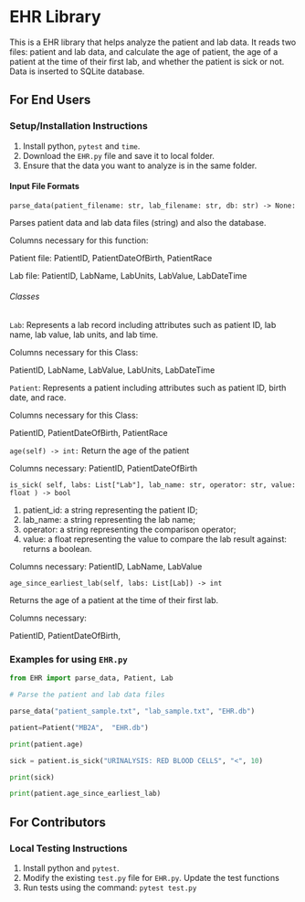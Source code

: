 # EHR Library

This is a EHR library that helps analyze the patient and lab data. It reads two files: patient and lab data, and calculate the age of patient, the age of a patient at the time of their first lab, and whether the patient is sick or not. Data is inserted to SQLite database.


## For End Users

### Setup/Installation Instructions

1. Install python,  `pytest` and  `time`.
2. Download the `EHR.py` file and save it to local folder.
3. Ensure that the data you want to analyze is in the same folder. 

#### Input File Formats

`parse_data(patient_filename: str, lab_filename: str, db: str) -> None:`

Parses patient data and lab data files (string) and also the database. 

Columns necessary for this function:

Patient file:
PatientID,
PatientDateOfBirth,
PatientRace

Lab file:
PatientID,
LabName,
LabUnits,
LabValue,
LabDateTime

###### Classes
`Lab`: Represents a lab record including attributes such as patient ID, lab name, lab value, lab units, and lab time.

Columns necessary for this Class:

PatientID,
LabName,
LabValue,
LabUnits,
LabDateTime


`Patient`: Represents a patient including attributes such as patient ID, birth date, and race.

Columns necessary for this Class:

PatientID,
PatientDateOfBirth,
PatientRace


`age(self) -> int:`
Return the age of the patient

Columns necessary:
PatientID,
PatientDateOfBirth

`is_sick(
        self, labs: List["Lab"], lab_name: str, operator: str, value: float
    ) -> bool`




1. patient_id: a string representing the patient ID; 
2. lab_name: a string representing the lab name; 
3. operator: a string representing the comparison operator; 
4. value: a float representing the value to compare the lab result against:  returns a boolean.

Columns necessary:
PatientID,
LabName,
LabValue

`age_since_earliest_lab(self, labs: List[Lab]) -> int`

Returns the age of a patient at the time of their first lab.

Columns necessary:

PatientID,
PatientDateOfBirth,


### Examples for using  `EHR.py`


```python
from EHR import parse_data, Patient, Lab

# Parse the patient and lab data files

parse_data("patient_sample.txt", "lab_sample.txt", "EHR.db")

patient=Patient("MB2A",  "EHR.db")

print(patient.age)

sick = patient.is_sick("URINALYSIS: RED BLOOD CELLS", "<", 10)

print(sick)

print(patient.age_since_earliest_lab)

```

## For Contributors

### Local Testing Instructions

1. Install python and `pytest`.
2. Modify the existing `test.py` file for `EHR.py`. Update the test functions
3. Run tests using the command: `pytest test.py`
